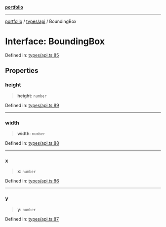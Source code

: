 [**portfolio**](../../../README.md)

***

[portfolio](../../../modules.md) / [types/api](../README.md) / BoundingBox

# Interface: BoundingBox

Defined in: [types/api.ts:85](https://github.com/tnorlund/Portfolio/blob/2ace549cd971d600348bf154f22cb823d46560b1/portfolio/types/api.ts#L85)

## Properties

### height

> **height**: `number`

Defined in: [types/api.ts:89](https://github.com/tnorlund/Portfolio/blob/2ace549cd971d600348bf154f22cb823d46560b1/portfolio/types/api.ts#L89)

***

### width

> **width**: `number`

Defined in: [types/api.ts:88](https://github.com/tnorlund/Portfolio/blob/2ace549cd971d600348bf154f22cb823d46560b1/portfolio/types/api.ts#L88)

***

### x

> **x**: `number`

Defined in: [types/api.ts:86](https://github.com/tnorlund/Portfolio/blob/2ace549cd971d600348bf154f22cb823d46560b1/portfolio/types/api.ts#L86)

***

### y

> **y**: `number`

Defined in: [types/api.ts:87](https://github.com/tnorlund/Portfolio/blob/2ace549cd971d600348bf154f22cb823d46560b1/portfolio/types/api.ts#L87)
